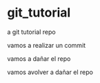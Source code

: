 # git_tutorial
a git tutorial repo

vamos a realizar un commit

vamos a dañar el repo

vamos avolver a dañar el repo